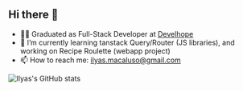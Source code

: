## Hi there 👋

<!--
**IlyasMacaluso/IlyasMacaluso** is a ✨ _special_ ✨ repository because its `README.md` (this file) appears on your GitHub profile.
-->

- 🧑‍🎓 Graduated as Full-Stack Developer at [Develhope](https://www.develhope.co/?utm_source=cpc&utm_medium=google&utm_campaign=12484029733&utm_content=122479314607&utm_term=develhope&gad_source=1)
- 🌱 I’m currently learning tanstack Query/Router (JS libraries), and working on Recipe Roulette (webapp project)
- 📫 How to reach me: ilyas.macaluso@gmail.com

![Ilyas's GitHub stats](https://github-readme-stats.vercel.app/api?username=IlyasMacaluso)



